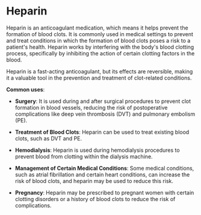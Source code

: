 [//]: # (
source: gpt-3 + jph editing
tags: anticoagulants medications
)

# Heparin

Heparin is an anticoagulant medication, which means it helps prevent the formation of blood clots. It is commonly used in medical settings to prevent and treat conditions in which the formation of blood clots poses a risk to a patient's health. Heparin works by interfering with the body's blood clotting process, specifically by inhibiting the action of certain clotting factors in the blood.

Heparin is a fast-acting anticoagulant, but its effects are reversible, making it a valuable tool in the prevention and treatment of clot-related conditions.

**Common uses**:

* **Surgery**: It is used during and after surgical procedures to prevent clot formation in blood vessels, reducing the risk of postoperative complications like deep vein thrombosis (DVT) and pulmonary embolism (PE).

* **Treatment of Blood Clots**: Heparin can be used to treat existing blood clots, such as DVT and PE.

* **Hemodialysis**: Heparin is used during hemodialysis procedures to prevent blood from clotting within the dialysis machine.

* **Management of Certain Medical Conditions**: Some medical conditions, such as atrial fibrillation and certain heart conditions, can increase the risk of blood clots, and heparin may be used to reduce this risk.

* **Pregnancy**: Heparin may be prescribed to pregnant women with certain clotting disorders or a history of blood clots to reduce the risk of complications.
